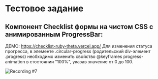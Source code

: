 # Тестовое задание
## Компонент Checklist формы на чистом CSS с анимированным ProgressBar:

ДЕМО: https://checklist-ruby-theta.vercel.app/
Для изменения статуса прогресса, в элементе .circular-progress (родительский div-элемент .progress) необходимо изменить свойство @keyframes progress-animation в стостоянии "100%", указав значение от 0 до 100.

![Recording #7](https://github.com/vwsrv/checklist/assets/127160094/cd711fb1-b361-47dc-8927-1b6c862d26e1)

